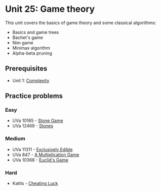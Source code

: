 # Unit 25: Game theory
This unit covers the basics of game theory and some classical algorithms:

- Basics and game trees
- Bachet's game
- Nim game
- Minimax algorithm
- Alpha-beta pruning

## Prerequisites
- Unit 1: [Complexity](../01-complexity)

## Practice problems

### Easy

- UVa 10165 - [Stone Game](http://uva.onlinejudge.org/external/101/10165.pdf)
- UVa 12469 - [Stones](http://uva.onlinejudge.org/external/124/12469.pdf)

### Medium

- UVa 11311 - [Exclusively Edible](http://uva.onlinejudge.org/external/113/11311.pdf)
- UVa 847 - [A Multiplication Game](http://uva.onlinejudge.org/external/8/847.pdf)
- UVa 10368 - [Euclid's Game](http://uva.onlinejudge.org/external/103/10368.pdf)

### Hard
- Kattis - [Cheating Luck](https://open.kattis.com/problems/cheatingluck)
